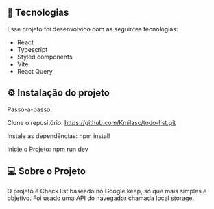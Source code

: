 ## 🚀 Tecnologias

Esse projeto foi desenvolvido com as seguintes tecnologias:

- React
- Typescript
- Styled components
- Vite
- React Query

## ⚙️ Instalação do projeto

Passo-a-passo:

Clone o repositório: https://github.com/Kmilasc/todo-list.git

Instale as dependências: npm install

Inicie o Projeto: npm run dev

## 💻 Sobre o Projeto

O projeto é Check list baseado no Google keep, só que mais simples e objetivo. 
Foi usado uma API do navegador chamada local storage.
